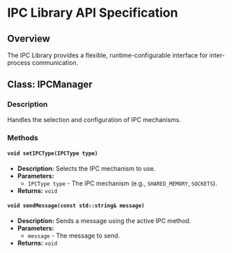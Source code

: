 # IPC Library API Specification

## Overview
The IPC Library provides a flexible, runtime-configurable interface for inter-process communication.

## Class: IPCManager
### Description
Handles the selection and configuration of IPC mechanisms.

### Methods
#### `void setIPCType(IPCType type)`
- **Description:** Selects the IPC mechanism to use.
- **Parameters:**  
  - `IPCType type` - The IPC mechanism (e.g., `SHARED_MEMORY`, `SOCKETS`).
- **Returns:** `void`

#### `void sendMessage(const std::string& message)`
- **Description:** Sends a message using the active IPC method.
- **Parameters:**  
  - `message` - The message to send.
- **Returns:** `void`
